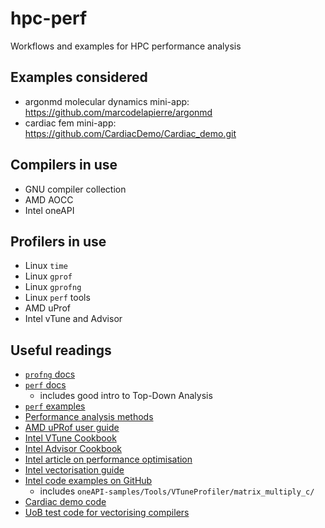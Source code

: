 # hpc-perf
Workflows and examples for HPC performance analysis

## Examples considered
- argonmd molecular dynamics mini-app: https://github.com/marcodelapierre/argonmd
- cardiac fem mini-app: https://github.com/CardiacDemo/Cardiac_demo.git

## Compilers in use
- GNU compiler collection
- AMD AOCC
- Intel oneAPI

## Profilers in use
- Linux `time`
- Linux `gprof`
- Linux `gprofng`
- Linux `perf` tools
- AMD uProf
- Intel vTune and Advisor

## Useful readings
- [`profng` docs](https://sourceware.org/binutils/docs-2.42/gprofng.html)
- [`perf` docs](https://perfwiki.github.io/main)
  - includes good intro to Top-Down Analysis
- [`perf` examples](https://www.brendangregg.com/perf.html)
- [Performance analysis methods](https://www.brendangregg.com/methodology.html)
- [AMD uPRof user guide](https://docs.amd.com/r/en-US/57368-uProf-user-guide)
- [Intel VTune Cookbook](https://www.intel.com/content/www/us/en/docs/vtune-profiler/cookbook/2025-0/overview.html)
- [Intel Advisor Cookbook](https://www.intel.com/content/www/us/en/docs/advisor/cookbook/2024-2/overview.html)
- [Intel article on performance optimisation](https://www.intel.com/content/www/us/en/developer/articles/technical/demystifying-software-performance-optimization.html)
- [Intel vectorisation guide](https://www.intel.com/content/dam/develop/external/us/en/documents/31848-compilerautovectorizationguide.pdf)
- [Intel code examples on GitHub](https://github.com/oneapi-src/oneAPI-samples)
  - includes `oneAPI-samples/Tools/VTuneProfiler/matrix_multiply_c/`
- [Cardiac demo code](https://github.com/CardiacDemo/Cardiac_demo)
- [UoB test code for vectorising compilers](https://github.com/UoB-HPC/TSVC_2)
